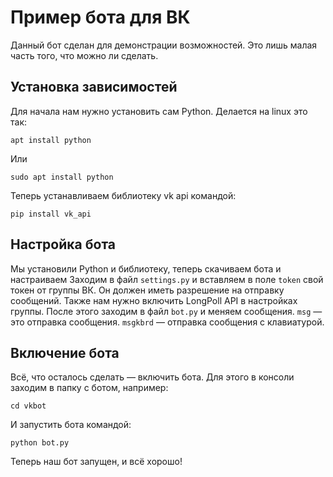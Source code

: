 # Пример бота для ВК
Данный бот сделан для демонстрации возможностей. Это лишь малая часть того, что можно ли сделать.
## Установка зависимостей
Для начала нам нужно установить сам Python. Делается на linux это так:
```
apt install python
```
Или
```
sudo apt install python
```
Теперь устанавливаем библиотеку vk api командой:
```
pip install vk_api
```
## Настройка бота
Мы установили Python и библиотеку, теперь скачиваем бота и настраиваем
Заходим в файл `settings.py` и вставляем в поле `token` свой токен от группы ВК. Он должен иметь разрешение на отправку сообщений.
Также нам нужно включить LongPoll API в настройках группы.
После этого заходим в файл `bot.py` и меняем сообщения. `msg` — это отправка сообщения. `msgkbrd` — отправка сообщения с клавиатурой.
## Включение бота
Всё, что осталось сделать — включить бота. Для этого в консоли заходим в папку с ботом, например:
```
cd vkbot
```
И запустить бота командой:
```
python bot.py
```
Теперь наш бот запущен, и всё хорошо!

